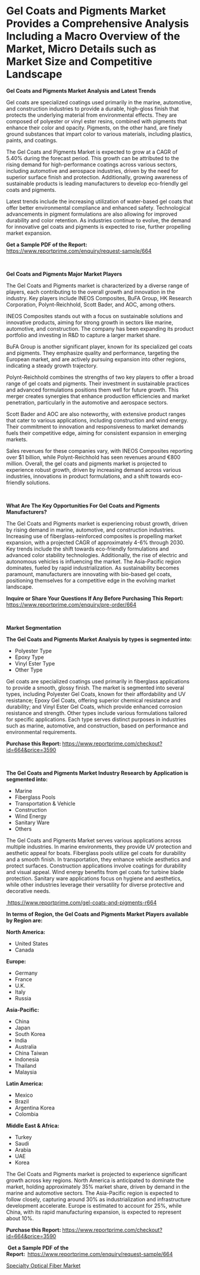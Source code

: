<p><h1>Gel Coats and Pigments Market Provides a Comprehensive Analysis Including a Macro Overview of the Market, Micro Details such as Market Size and Competitive Landscape</h1></p><p><strong>Gel Coats and Pigments Market Analysis and Latest Trends</strong></p>
<p><p>Gel coats are specialized coatings used primarily in the marine, automotive, and construction industries to provide a durable, high-gloss finish that protects the underlying material from environmental effects. They are composed of polyester or vinyl ester resins, combined with pigments that enhance their color and opacity. Pigments, on the other hand, are finely ground substances that impart color to various materials, including plastics, paints, and coatings.</p><p>The Gel Coats and Pigments Market is expected to grow at a CAGR of 5.40% during the forecast period. This growth can be attributed to the rising demand for high-performance coatings across various sectors, including automotive and aerospace industries, driven by the need for superior surface finish and protection. Additionally, growing awareness of sustainable products is leading manufacturers to develop eco-friendly gel coats and pigments.</p><p>Latest trends include the increasing utilization of water-based gel coats that offer better environmental compliance and enhanced safety. Technological advancements in pigment formulations are also allowing for improved durability and color retention. As industries continue to evolve, the demand for innovative gel coats and pigments is expected to rise, further propelling market expansion.</p></p>
<p><strong>Get a Sample PDF of the Report:&nbsp;</strong> <a href="https://www.reportprime.com/enquiry/request-sample/664?utm_campaign=3019&utm_medium=2&utm_source=Github&utm_content=ia&utm_term=18032025&utm_id=gel-coats-and-pigments">https://www.reportprime.com/enquiry/request-sample/664</a></p>
<p>&nbsp;</p>
<p><strong>Gel Coats and Pigments Major Market Players</strong></p>
<p><p>The Gel Coats and Pigments market is characterized by a diverse range of players, each contributing to the overall growth and innovation in the industry. Key players include INEOS Composites, BuFA Group, HK Research Corporation, Polynt-Reichhold, Scott Bader, and AOC, among others.</p><p>INEOS Composites stands out with a focus on sustainable solutions and innovative products, aiming for strong growth in sectors like marine, automotive, and construction. The company has been expanding its product portfolio and investing in R&D to capture a larger market share.</p><p>BuFA Group is another significant player, known for its specialized gel coats and pigments. They emphasize quality and performance, targeting the European market, and are actively pursuing expansion into other regions, indicating a steady growth trajectory.</p><p>Polynt-Reichhold combines the strengths of two key players to offer a broad range of gel coats and pigments. Their investment in sustainable practices and advanced formulations positions them well for future growth. This merger creates synergies that enhance production efficiencies and market penetration, particularly in the automotive and aerospace sectors.</p><p>Scott Bader and AOC are also noteworthy, with extensive product ranges that cater to various applications, including construction and wind energy. Their commitment to innovation and responsiveness to market demands fuels their competitive edge, aiming for consistent expansion in emerging markets.</p><p>Sales revenues for these companies vary, with INEOS Composites reporting over $1 billion, while Polynt-Reichhold has seen revenues around €800 million. Overall, the gel coats and pigments market is projected to experience robust growth, driven by increasing demand across various industries, innovations in product formulations, and a shift towards eco-friendly solutions.</p></p>
<p>&nbsp;</p>
<p><strong>What Are The Key Opportunities For Gel Coats and Pigments Manufacturers?</strong></p>
<p><p>The Gel Coats and Pigments market is experiencing robust growth, driven by rising demand in marine, automotive, and construction industries. Increasing use of fiberglass-reinforced composites is propelling market expansion, with a projected CAGR of approximately 4-6% through 2030. Key trends include the shift towards eco-friendly formulations and advanced color stability technologies. Additionally, the rise of electric and autonomous vehicles is influencing the market. The Asia-Pacific region dominates, fueled by rapid industrialization. As sustainability becomes paramount, manufacturers are innovating with bio-based gel coats, positioning themselves for a competitive edge in the evolving market landscape.</p></p>
<p><strong>Inquire or Share Your Questions If Any Before Purchasing This Report:</strong> <a href="https://www.reportprime.com/enquiry/pre-order/664?utm_campaign=3019&utm_medium=2&utm_source=Github&utm_content=ia&utm_term=18032025&utm_id=gel-coats-and-pigments">https://www.reportprime.com/enquiry/pre-order/664</a></p>
<p>&nbsp;</p>
<p><strong>Market Segmentation</strong></p>
<p><strong>The Gel Coats and Pigments Market Analysis by types is segmented into:</strong></p>
<p><ul><li>Polyester Type</li><li>Epoxy Type</li><li>Vinyl Ester Type</li><li>Other Type</li></ul></p>
<p><p>Gel coats are specialized coatings used primarily in fiberglass applications to provide a smooth, glossy finish. The market is segmented into several types, including Polyester Gel Coats, known for their affordability and UV resistance; Epoxy Gel Coats, offering superior chemical resistance and durability; and Vinyl Ester Gel Coats, which provide enhanced corrosion resistance and strength. Other types include various formulations tailored for specific applications. Each type serves distinct purposes in industries such as marine, automotive, and construction, based on performance and environmental requirements.</p></p>
<p><strong>Purchase this Report:&nbsp;</strong><a href="https://www.reportprime.com/checkout?id=664&price=3590&utm_campaign=3019&utm_medium=2&utm_source=Github&utm_content=ia&utm_term=18032025&utm_id=gel-coats-and-pigments">https://www.reportprime.com/checkout?id=664&price=3590</a></p>
<p>&nbsp;</p>
<p><strong>The Gel Coats and Pigments Market Industry Research by Application is segmented into:</strong></p>
<p><ul><li>Marine</li><li>Fiberglass Pools</li><li>Transportation & Vehicle</li><li>Construction</li><li>Wind Energy</li><li>Sanitary Ware</li><li>Others</li></ul></p>
<p><p>The Gel Coats and Pigments Market serves various applications across multiple industries. In marine environments, they provide UV protection and aesthetic appeal for boats. Fiberglass pools utilize gel coats for durability and a smooth finish. In transportation, they enhance vehicle aesthetics and protect surfaces. Construction applications involve coatings for durability and visual appeal. Wind energy benefits from gel coats for turbine blade protection. Sanitary ware applications focus on hygiene and aesthetics, while other industries leverage their versatility for diverse protective and decorative needs.</p></p>
<p><a href="https://www.reportprime.com/gel-coats-and-pigments-r664?utm_campaign=3019&utm_medium=2&utm_source=Github&utm_content=ia&utm_term=18032025&utm_id=gel-coats-and-pigments">&nbsp;https://www.reportprime.com/gel-coats-and-pigments-r664</a></p>
<p><strong>In terms of Region, the Gel Coats and Pigments Market Players available by Region are:</strong></p>
<p>
    <p> <strong> North America: </strong>
        <ul>
            <li>United States</li>
            <li>Canada</li>
        </ul>
        </p> 
    <p> <strong> Europe: </strong>
        <ul>
            <li>Germany</li>
            <li>France</li>
            <li>U.K.</li>
            <li>Italy</li>
            <li>Russia</li>
        </ul>
        </p> 
    <p> <strong> Asia-Pacific: </strong>
        <ul>
            <li>China</li>
            <li>Japan</li>
            <li>South Korea</li>
            <li>India</li>
            <li>Australia</li>
            <li>China Taiwan</li>
            <li>Indonesia</li>
            <li>Thailand</li>
            <li>Malaysia</li>
        </ul>
        </p> 
    <p> <strong> Latin America: </strong>
        <ul>
            <li>Mexico</li>
            <li>Brazil</li>
            <li>Argentina Korea</li>
            <li>Colombia</li>
        </ul>
        </p> 
    <p> <strong> Middle East & Africa: </strong>
        <ul>
            <li>Turkey</li>
            <li>Saudi</li>
            <li>Arabia</li>
            <li>UAE</li>
            <li>Korea</li>
        </ul>
    </p>
    </p>
<p><p>The Gel Coats and Pigments market is projected to experience significant growth across key regions. North America is anticipated to dominate the market, holding approximately 35% market share, driven by demand in the marine and automotive sectors. The Asia-Pacific region is expected to follow closely, capturing around 30% as industrialization and infrastructure development accelerate. Europe is estimated to account for 25%, while China, with its rapid manufacturing expansion, is expected to represent about 10%.</p></p>
<p><strong>Purchase this Report: </strong><a href="https://www.reportprime.com/checkout?id=664&price=3590&utm_campaign=3019&utm_medium=2&utm_source=Github&utm_content=ia&utm_term=18032025&utm_id=gel-coats-and-pigments">https://www.reportprime.com/checkout?id=664&price=3590</a></p>
<p>&nbsp;<strong>Get a Sample PDF of the Report:&nbsp;&nbsp;</strong><a href="https://www.reportprime.com/enquiry/request-sample/664?utm_campaign=3019&utm_medium=2&utm_source=Github&utm_content=ia&utm_term=18032025&utm_id=gel-coats-and-pigments">https://www.reportprime.com/enquiry/request-sample/664</a></p>
<p><strong></strong></p>
<p><p><a href="https://github.com/vilehoaguy/Market-Research-Report-List-1/blob/main/specialty-optical-fiber-market.md?utm_campaign=3019&utm_medium=2&utm_source=Github&utm_content=ia&utm_term=18032025&utm_id=gel-coats-and-pigments">Specialty Optical Fiber Market</a></p></p>